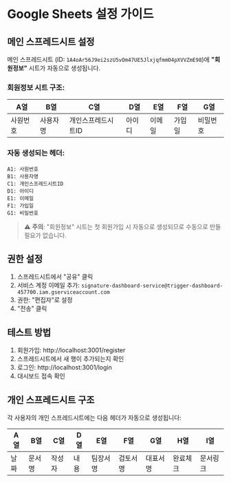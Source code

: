 # Google Sheets 설정 가이드

## 메인 스프레드시트 설정

메인 스프레드시트 (ID: `1A4oAr56J9ei2szU5vOm47UE5JlxjqfmmO4pXVVZmE98`)에 **"회원정보"** 시트가 자동으로 생성됩니다.

### 회원정보 시트 구조:

| A열 | B열 | C열 | D열 | E열 | F열 | G열 |
|-----|-----|-----|-----|-----|-----|-----|
| 사원번호 | 사용자명 | 개인스프레드시트ID | 아이디 | 이메일 | 가입일 | 비밀번호 |

### 자동 생성되는 헤더:
```
A1: 사원번호
B1: 사용자명  
C1: 개인스프레드시트ID
D1: 아이디
E1: 이메일
F1: 가입일
G1: 비밀번호
```

> ⚠️ **주의**: "회원정보" 시트는 첫 회원가입 시 자동으로 생성되므로 수동으로 만들 필요가 없습니다.

## 권한 설정

1. 스프레드시트에서 "공유" 클릭
2. 서비스 계정 이메일 추가: `signature-dashboard-service@trigger-dashboard-457700.iam.gserviceaccount.com`
3. 권한: "편집자"로 설정
4. "전송" 클릭

## 테스트 방법

1. 회원가입: http://localhost:3001/register
2. 스프레드시트에서 새 행이 추가되는지 확인
3. 로그인: http://localhost:3001/login  
4. 대시보드 접속 확인

## 개인 스프레드시트 구조

각 사용자의 개인 스프레드시트에는 다음 헤더가 자동으로 생성됩니다:

| A열 | B열 | C열 | D열 | E열 | F열 | G열 | H열 | I열 |
|-----|-----|-----|-----|-----|-----|-----|-----|-----|
| 날짜 | 문서명 | 작성자 | 내용 | 팀장서명 | 검토서명 | 대표서명 | 완료체크 | 문서링크 |